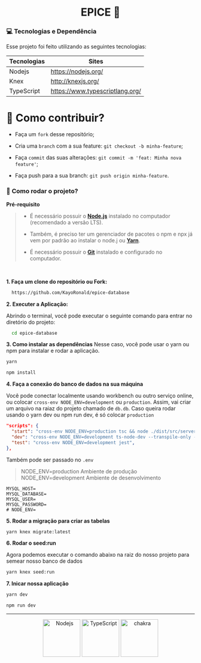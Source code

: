 <h1 align="center">
    <strong>EPICE 💜</strong>
</h1>


### **💻 Tecnologias e Dependência**

Esse projeto foi feito utilizando as seguintes tecnologias:

| Tecnologias | Sites                           |
| ----------- | ------------------------------- |
| Nodejs      | https://nodejs.org/             |
| Knex        | http://knexjs.org/              |
| TypeScript  | https://www.typescriptlang.org/ |


# 🤔 **Como contribuir?**

- Faça um `fork` desse repositório;
  
- Cria uma `branch` com a sua feature: `git checkout -b minha-feature`;
  
- Faça `commit` das suas alterações: `git commit -m 'feat: Minha nova feature'`;

- Faça push para a sua branch: `git push origin minha-feature`.


### 🚀 **Como rodar o projeto?**

 **Pré-requisito**
 
<blockquote>

- É necessário possuir o **[Node.js](https://nodejs.org/en/)** instalado no computador (recomendado a versão LTS).

- Também, é preciso ter um gerenciador de pacotes o npm e npx já vem por padrão ao instalar o node.j ou **[Yarn](https://www.npmjs.com/package/yarn)**.

- É necessário possuir o **[Git](https://git-scm.com/)** instalado e configurado no computador.
  
</blockquote>


<br/>

**1. Faça um clone do repositório ou Fork:**

```bash 
  https://github.com/KayoRonald/epice-database
```

**2. Executer a Aplicação:**

Abrindo o terminal, você pode executar o seguinte comando para entrar no diretório do projeto:

```bash
  cd epice-database
```

**3. Como instalar as dependências**
Nesse caso, você pode usar o yarn ou npm para instalar e rodar a aplicação.

```bash
yarn 
```

```bash
npm install
```

**4. Faça a conexão do banco de dados na sua máquina**

Você pode conectar localmente usando workbench ou outro serviço online, ou
colocar `cross-env NODE_ENV=development` ou `production`. Assim, vai criar um arquivo na raiaz do projeto chamado de `db.db`. Caso queira rodar usando o yarn dev ou npm run dev, é só colocar `production`

```json
"scripts": {
  "start": "cross-env NODE_ENV=production tsc && node ./dist/src/server.js",
  "dev": "cross-env NODE_ENV=development ts-node-dev --transpile-only --ignore-watch node_modules src/server.ts",
  "test": "cross-env NODE_ENV=development jest",
},
```
Também pode ser passado no `.env`
> NODE_ENV=production Ambiente de produção
> NODE_ENV=development Ambiente de desenvolvimento

```.env
MYSQL_HOST=
MYSQL_DATABASE=
MYSQL_USER=
MYSQL_PASSWORD=
# NODE_ENV=
```

**5. Rodar a migração para criar as tabelas**

```bash
yarn knex migrate:latest
```

**6. Rodar o seed:run**

Agora podemos executar o comando abaixo na raiz do nosso projeto para semear nosso banco de dados

```bash
yarn knex seed:run
```

**7. Inicar nossa aplicação**

```bash
yarn dev
```
```bash
npm run dev
```

<hr/>


<p align="center">
  <img src="https://walde.co/wp-content/uploads/2016/09/nodejs_logo.png" width="100" title="Nodejs">
  <img src="https://277969009-files.gitbook.io/~/files/v0/b/gitbook-legacy-files/o/spaces%2F-Lf4a7JZE8Gwa4Y0EaRf%2Favatar.png?generation=1559220593217278&alt=media" width="100" alt="TypeScript" title="TypeScript">
  <img src="https://iconape.com/wp-content/files/bl/347262/svg/knexjs-seeklogo.com.svg" width="100" alt="chakra" title="Knexjs"
</p>
